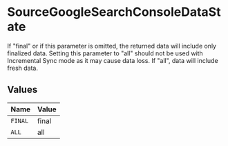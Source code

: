 # SourceGoogleSearchConsoleDataState

If "final" or if this parameter is omitted, the returned data will include only finalized data. Setting this parameter to "all" should not be used with Incremental Sync mode as it may cause data loss. If "all", data will include fresh data.


## Values

| Name    | Value   |
| ------- | ------- |
| `FINAL` | final   |
| `ALL`   | all     |